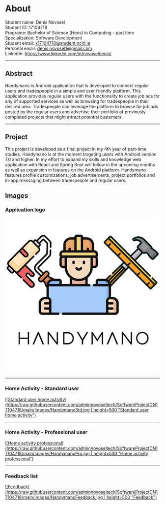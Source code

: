 # About
Student name: Denis Novosel\
Student ID: 17104718\
Programe: Bachelor of Science (Hons) in Computing - part time\
Specialization: Software Development\
Student email: x17104718@student.ncirl.ie\
Personal email: denis.novosel1@gmail.com\
LinkedIn: https://www.linkedin.com/in/novoseldenis/


------------
## Abstract
Handymano is Android application that is developed to connect regular users and tradespeople in a simple and user friendly platform. 
This application provides regular users with the functionality to create job ads for any of supported services as well as browsing for tradespeople in their desired area.
Tradespeople can leverage the platform to browse for job ads posted by the regular users and advertise their portfolio of previously completed projects that might attract potential customers.

------------
## Project
This project is developed as a final project in my 4th year of part-time studies. 
Handymano is at the moment targeting users with Android version 7.0 and higher. 
In my effort to expand my skills and knowledge web application with React and Spring Boot will follow in the upcoming months as well as expansion in features on the Android platform.
Handymano features profile customizations, job advertisements, project portfolios and in-app messaging between tradespeople and regular users. 

## Images
### Application logo
[![Logo](https://raw.githubusercontent.com/adminnovoseltech/SoftwareProjectDN17104718/main/Images/logo.jpg "Logo")](https://github.com/adminnovoseltech/SoftwareProjectDN17104718/blob/main/Images/logo.jpg "Logo")

------------


### Home Activity - Standard user
[![Standard user home activity](https://raw.githubusercontent.com/adminnovoseltech/SoftwareProjectDN17104718/main/Images/HandymanoStd.jpg | height=500 "Standard user home activity")](https://github.com/adminnovoseltech/SoftwareProjectDN17104718/blob/main/Images/HandymanoStd.jpg "Standard user home activity")

------------

### Home Activity - Professional user
[![Home activity professional](https://raw.githubusercontent.com/adminnovoseltech/SoftwareProjectDN17104718/main/Images/HandymanoPro.jpg | height=500 "Home activity professional")](https://github.com/adminnovoseltech/SoftwareProjectDN17104718/blob/main/Images/HandymanoPro.jpg "Home activity professional")

------------

### Feedback list
[![Feedback](https://raw.githubusercontent.com/adminnovoseltech/SoftwareProjectDN17104718/main/Images/HandymanoFeedback.jpg | height=500 "Feedback")](https://github.com/adminnovoseltech/SoftwareProjectDN17104718/blob/main/Images/HandymanoFeedback.jpg "Feedback")
